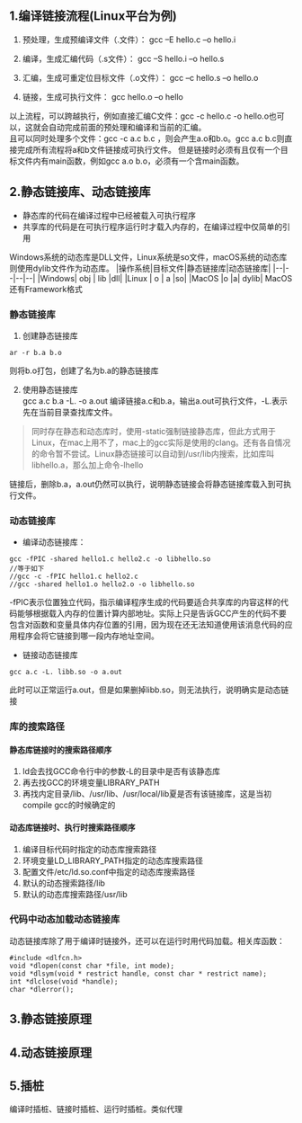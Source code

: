 ## 1.编译链接流程(Linux平台为例)
1. 预处理，生成预编译文件（.文件）：
    gcc –E hello.c –o hello.i

2. 编译，生成汇编代码（.s文件）：
    gcc –S hello.i –o hello.s

3. 汇编，生成可重定位目标文件（.o文件）：
    gcc –c hello.s –o hello.o

4. 链接，生成可执行文件：
    gcc hello.o –o hello

以上流程，可以跨越执行，例如直接汇编C文件：gcc -c hello.c -o hello.o也可以，这就会自动完成前面的预处理和编译和当前的汇编。  
且可以同时处理多个文件：gcc -c a.c b.c ，则会产生a.o和b.o。gcc a.c b.c则直接完成所有流程将a和b文件链接成可执行文件。
但是链接时必须有且仅有一个目标文件内有main函数，例如gcc a.o b.o，必须有一个含main函数。

## 2.静态链接库、动态链接库
* 静态库的代码在编译过程中已经被载入可执行程序
* 共享库的代码是在可执行程序运行时才载入内存的，在编译过程中仅简单的引用

Windows系统的动态库是DLL文件，Linux系统是so文件，macOS系统的动态库则使用dylib文件作为动态库。
|操作系统|目标文件|静态链接库|动态链接库|
|--|--|--|--|
|Windows| obj | lib |dll|
|Linux | o | a |so|
|MacOS |o |a| dylib|
MacOS还有Framework格式

### 静态链接库
1. 创建静态链接库  
```
ar -r b.a b.o
```
则将b.o打包，创建了名为b.a的静态链接库

2. 使用静态链接库  
gcc a.c b.a -L. -o a.out
编译链接a.c和b.a，输出a.out可执行文件，-L.表示先在当前目录查找库文件。
> 同时存在静态和动态库时，使用-static强制链接静态库，但此方式用于Linux，在mac上用不了，mac上的gcc实际是使用的clang。还有各自情况的命令暂不尝试。Linux静态链接可以自动到/usr/lib内搜索，比如库叫libhello.a，那么加上命令-lhello

链接后，删除b.a，a.out仍然可以执行，说明静态链接会将静态链接库载入到可执行文件。

### 动态链接库
* 编译动态链接库：
```
gcc -fPIC -shared hello1.c hello2.c -o libhello.so
//等于如下
//gcc -c -fPIC hello1.c hello2.c
//gcc -shared hello1.o hello2.o -o libhello.so
```
-fPIC表示位置独立代码，指示编译程序生成的代码要适合共享库的内容这样的代码能够根据载入内存的位置计算内部地址。实际上只是告诉GCC产生的代码不要包含对函数和变量具体内存位置的引用，因为现在还无法知道使用该消息代码的应用程序会将它链接到哪一段内存地址空间。


* 链接动态链接库
```
gcc a.c -L. libb.so -o a.out
```
此时可以正常运行a.out，但是如果删掉libb.so，则无法执行，说明确实是动态链接

### 库的搜索路径

#### 静态库链接时的搜索路径顺序
1. ld会去找GCC命令行中的参数-L的目录中是否有该静态库
2. 再去找GCC的环境变量LIBRARY_PATH
3. 再找内定目录/lib、/usr/lib、/usr/local/lib夏是否有该链接库，这是当初compile gcc的时候确定的

#### 动态库链接时、执行时搜索路径顺序
1. 编译目标代码时指定的动态库搜索路径
2. 环境变量LD_LIBRARY_PATH指定的动态库搜索路径
3. 配置文件/etc/ld.so.conf中指定的动态库搜索路径
4. 默认的动态搜索路径/lib
5. 默认的动态库搜索路径/usr/lib

### 代码中动态加载动态链接库
动态链接库除了用于编译时链接外，还可以在运行时用代码加载。相关库函数：
```
#include <dlfcn.h>
void *dlopen(const char *file, int mode);
void *dlsym(void * restrict handle, const char * restrict name);
int *dlclose(void *handle);
char *dlerror();
```

## 3.静态链接原理

## 4.动态链接原理

## 5.插桩
编译时插桩、链接时插桩、运行时插桩。类似代理